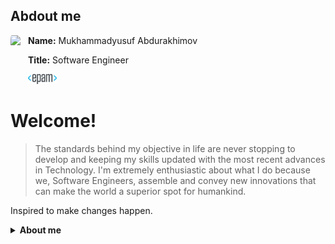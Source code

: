 ## Abdout me

<img src="https://avatars.githubusercontent.com/u/59238478?v=4" height="110" style="border-radius:10%; margin: 0 12px 0 0" align="left">

**Name:** Mukhammadyusuf Abdurakhimov

**Title:** Software Engineer

<img src="./techs/epam.svg" height="16px">


# Welcome!

> The standards behind my objective in life are never stopping to develop and keeping my skills updated with the most recent advances in Technology.
> I'm extremely enthusiastic about what I do because we, Software Engineers, assemble and convey new innovations that can make the world a superior spot for humankind.

Inspired to make changes happen.

<details>
  <summary>
    <b>About me</b>
   </summary>
  <br/>
  
- 19/20 y.o. Self-taught Software Engineer from Uzbekistan
- Currently working at [@EPAM](https://github.com/epam)
- Avid Reader
- Innovator
- Collage dropout

</details>

